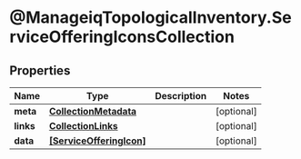 # @ManageiqTopologicalInventory.ServiceOfferingIconsCollection

## Properties
Name | Type | Description | Notes
------------ | ------------- | ------------- | -------------
**meta** | [**CollectionMetadata**](CollectionMetadata.md) |  | [optional] 
**links** | [**CollectionLinks**](CollectionLinks.md) |  | [optional] 
**data** | [**[ServiceOfferingIcon]**](ServiceOfferingIcon.md) |  | [optional] 


